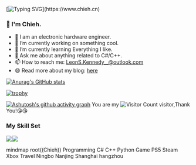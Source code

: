 [![Typing SVG](https://readme-typing-svg.demolab.com?font=Fira+Code&size=30&duration=3000&pause=100&color=000000&center=%E7%9C%9F&vCenter=%E5%81%87&repeat=%E7%9C%9F&width=435&lines=OH++Hi%EF%BC%81Nice+to+meet+you!)](https://www.chieh.cn)

### 👋  I'm Chieh.
- 🤗 I am an electronic hardware engineer.
- 🔭 I’m currently working on something cool.
- 🌱 I’m currently learning Everything I like.
- 💬 Ask me about anything related to C#/C++.
- 📫 How to reach me: LeonS.Kennedy__@outlook.com
- 😄 Read more about my blog: [here](www.chieh.cn)

[![Anurag's GitHub stats](https://github-readme-stats.vercel.app/api?username=LeonnS-Kennedy)](https://github.com/anuraghazra/github-readme-stats)

[![trophy](https://github-profile-trophy.vercel.app/?username=LeonnS-Kennedy)](https://github.com/ryo-ma/github-profile-trophy)



[![Ashutosh's github activity graph](https://github-readme-activity-graph.cyclic.app/graph?username=LeonnS-Kennedy&theme=dracula)](https://github.com/ashutosh00710/github-readme-activity-graph)
You are my ![Visitor Count](https://profile-counter.glitch.me/LeonnS-Kennedy/count.svg) visitor,Thank You!:kissing_heart::kissing_heart:
### My Skill Set

![](https://img.shields.io/badge/C%23-239120?style=for-the-badge&logo=c-sharp&logoColor=white)![](https://img.shields.io/badge/C%2B%2B-00599C?style=for-the-badge&logo=c%2B%2B&logoColor=white)

mindmap
  root((Chieh))
    Programming
      C#
      C++
      Python
    Game
      PS5
      Steam
      Xbox
    Travel
      Ningbo
      Nanjing
      Shanghai
      hangzhou
